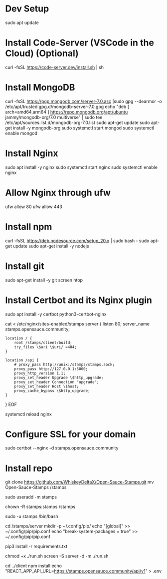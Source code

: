 
# Dev Setup

sudo apt update

# Install Code-Server (VSCode in the Cloud) (Optional)
curl -fsSL https://code-server.dev/install.sh | sh

# Install MongoDB
curl -fsSL https://pgp.mongodb.com/server-7.0.asc |sudo gpg  --dearmor -o /etc/apt/trusted.gpg.d/mongodb-server-7.0.gpg
echo "deb [ arch=amd64,arm64 ] https://repo.mongodb.org/apt/ubuntu jammy/mongodb-org/7.0 multiverse" | sudo tee /etc/apt/sources.list.d/mongodb-org-7.0.list
sudo apt-get update
sudo apt-get install -y mongodb-org
sudo systemctl start mongod
sudo systemctl enable mongod

# Install Nginx
sudo apt install -y nginx
sudo systemctl start nginx
sudo systemctl enable nginx

# Allow Nginx through ufw
ufw allow 80
ufw allow 443

# Install npm
curl -fsSL https://deb.nodesource.com/setup_20.x | sudo bash -
sudo apt-get update
sudo apt-get install -y nodejs

# Install git
sudo apt-get install -y git screen htop

# Install Certbot and its Nginx plugin
sudo apt install -y certbot python3-certbot-nginx

cat <<EOF > /etc/nginx/sites-enabled/stamps
server {
    listen 80;
    server_name stamps.opensauce.community;

    location / {
        root /stamps/client/build;
        try_files \$uri \$uri/ =404;
    }

    location /api {
        # proxy_pass http://unix:/stamps/stamps.sock;
        proxy_pass http://127.0.0.1:5000;
        proxy_http_version 1.1;
        proxy_set_header Upgrade \$http_upgrade;
        proxy_set_header Connection "upgrade";
        proxy_set_header Host \$host;
        proxy_cache_bypass \$http_upgrade;
    }
}
EOF

systemctl reload nginx

# Configure SSL for your domain
sudo certbot --nginx -d stamps.opensauce.community

# Install repo
git clone https://github.com/WhiskeyDeltaX/Open-Sauce-Stamps.git
mv Open-Sauce-Stamps /stamps

sudo useradd -m stamps

chown -R stamps:stamps /stamps

sudo -u stamps /bin/bash

cd /stamps/server
mkdir -p ~/.config/pip/
echo "[global]" >> ~/.config/pip/pip.conf
echo "break-system-packages = true" >> ~/.config/pip/pip.conf

pip3 install -r requirements.txt

chmod +x ./run.sh
screen -S server -d -m ./run.sh

cd ../client
npm install
echo "REACT_APP_API_URL=https://stamps.opensauce.community/api/v1" > .env
